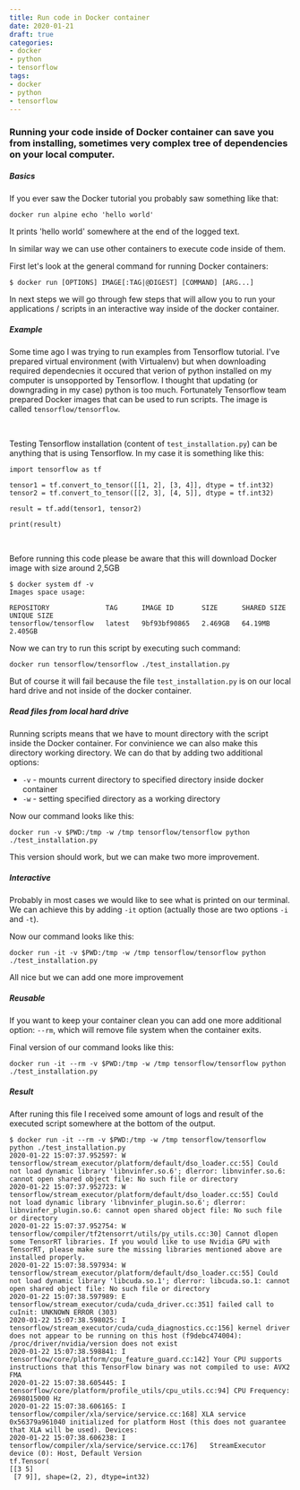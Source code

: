 ```yaml
---
title: Run code in Docker container
date: 2020-01-21
draft: true
categories:
- docker
- python
- tensorflow
tags:
- docker
- python
- tensorflow
---
```


### Running your code inside of Docker container can save you from installing, sometimes very complex tree of dependencies on your local computer.


##### Basics

If you ever saw the Docker tutorial you probably saw something like that:

`docker run alpine echo 'hello world'`

It prints 'hello world' somewhere at the end of the logged text.

In similar way we can use other containers to execute code inside of them.

First let's look at the general command for running Docker containers:  

`$ docker run [OPTIONS] IMAGE[:TAG|@DIGEST] [COMMAND] [ARG...]`

In next steps we will go through few steps that will allow you to run your applications / scripts in an interactive way inside of the docker container.

##### Example

Some time ago I was trying to run examples from Tensorflow tutorial. I've prepared virtual environment (with Virtualenv) but when downloading required dependecnies it occured that verion of python installed on my computer is unsopported by Tensorflow. I thought that updating (or downgrading in my case) python is too much. Fortunately Tensorflow team prepared Docker images that can be used to run scripts. The image is called `tensorflow/tensorflow`.

<br/>

Testing Tensorflow installation (content of `test_installation.py`) can be anything that is using Tensorflow. In my case it is something like this:

```
import tensorflow as tf

tensor1 = tf.convert_to_tensor([[1, 2], [3, 4]], dtype = tf.int32)
tensor2 = tf.convert_to_tensor([[2, 3], [4, 5]], dtype = tf.int32)

result = tf.add(tensor1, tensor2)

print(result)
```

<br/>

Before running this code please be aware that this will download Docker image with size around 2,5GB
```
$ docker system df -v
Images space usage:

REPOSITORY              TAG      IMAGE ID       SIZE      SHARED SIZE   UNIQUE SIZE 
tensorflow/tensorflow   latest   9bf93bf90865   2.469GB   64.19MB       2.405GB  
```


Now we can try to run this script by executing such command:

`docker run tensorflow/tensorflow ./test_installation.py`

But of course it will fail because the file `test_installation.py` is on our local hard drive and not inside of the docker container.

##### Read files from local hard drive

Running scripts means that we have to mount directory with the script inside the Docker container. For convinience we can also make this directory working directory. We can do that by adding two additional options:

- `-v` - mounts current directory to specified directory inside docker container  
- `-w` - setting specified directory as a working directory

Now our command looks like this:

`docker run -v $PWD:/tmp -w /tmp tensorflow/tensorflow python ./test_installation.py` 

This version should work, but we can make two more improvement.

##### Interactive

Probably in most cases we would like to see what is printed on our terminal. We can achieve this by adding `-it` option (actually those are two options `-i` and `-t`).

Now our command looks like this:

`docker run -it -v $PWD:/tmp -w /tmp tensorflow/tensorflow python ./test_installation.py`

All nice but we can add one more improvement


##### Reusable

If you want to keep your container clean you can add one more additional option: `--rm`, which will remove file system when the container exits.

Final version of our command looks like this:

`docker run -it --rm -v $PWD:/tmp -w /tmp tensorflow/tensorflow python ./test_installation.py`


##### Result

After runing this file I received some amount of logs and result of the executed script somewhere at the bottom of the output.

```
$ docker run -it --rm -v $PWD:/tmp -w /tmp tensorflow/tensorflow python ./test_installation.py
2020-01-22 15:07:37.952597: W tensorflow/stream_executor/platform/default/dso_loader.cc:55] Could not load dynamic library 'libnvinfer.so.6'; dlerror: libnvinfer.so.6: cannot open shared object file: No such file or directory
2020-01-22 15:07:37.952723: W tensorflow/stream_executor/platform/default/dso_loader.cc:55] Could not load dynamic library 'libnvinfer_plugin.so.6'; dlerror: libnvinfer_plugin.so.6: cannot open shared object file: No such file or directory
2020-01-22 15:07:37.952754: W tensorflow/compiler/tf2tensorrt/utils/py_utils.cc:30] Cannot dlopen some TensorRT libraries. If you would like to use Nvidia GPU with TensorRT, please make sure the missing libraries mentioned above are installed properly.
2020-01-22 15:07:38.597934: W tensorflow/stream_executor/platform/default/dso_loader.cc:55] Could not load dynamic library 'libcuda.so.1'; dlerror: libcuda.so.1: cannot open shared object file: No such file or directory
2020-01-22 15:07:38.597989: E tensorflow/stream_executor/cuda/cuda_driver.cc:351] failed call to cuInit: UNKNOWN ERROR (303)
2020-01-22 15:07:38.598025: I tensorflow/stream_executor/cuda/cuda_diagnostics.cc:156] kernel driver does not appear to be running on this host (f9debc474004): /proc/driver/nvidia/version does not exist
2020-01-22 15:07:38.598841: I tensorflow/core/platform/cpu_feature_guard.cc:142] Your CPU supports instructions that this TensorFlow binary was not compiled to use: AVX2 FMA
2020-01-22 15:07:38.605445: I tensorflow/core/platform/profile_utils/cpu_utils.cc:94] CPU Frequency: 2698015000 Hz
2020-01-22 15:07:38.606165: I tensorflow/compiler/xla/service/service.cc:168] XLA service 0x56379a961040 initialized for platform Host (this does not guarantee that XLA will be used). Devices:
2020-01-22 15:07:38.606238: I tensorflow/compiler/xla/service/service.cc:176]   StreamExecutor device (0): Host, Default Version
tf.Tensor(
[[3 5]
 [7 9]], shape=(2, 2), dtype=int32)
```

